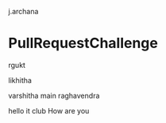 j.archana
# PullRequestChallenge
 rgukt

likhitha

varshitha
 main
raghavendra

hello it club
How are you
